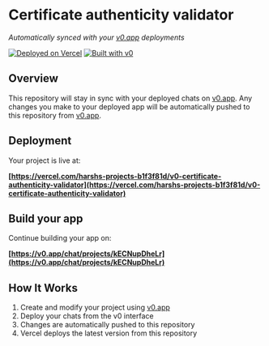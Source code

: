 # Certificate authenticity validator

*Automatically synced with your [v0.app](https://v0.app) deployments*

[![Deployed on Vercel](https://img.shields.io/badge/Deployed%20on-Vercel-black?style=for-the-badge&logo=vercel)](https://vercel.com/harshs-projects-b1f3f81d/v0-certificate-authenticity-validator)
[![Built with v0](https://img.shields.io/badge/Built%20with-v0.app-black?style=for-the-badge)](https://v0.app/chat/projects/kECNupDheLr)

## Overview

This repository will stay in sync with your deployed chats on [v0.app](https://v0.app).
Any changes you make to your deployed app will be automatically pushed to this repository from [v0.app](https://v0.app).

## Deployment

Your project is live at:

**[https://vercel.com/harshs-projects-b1f3f81d/v0-certificate-authenticity-validator](https://vercel.com/harshs-projects-b1f3f81d/v0-certificate-authenticity-validator)**

## Build your app

Continue building your app on:

**[https://v0.app/chat/projects/kECNupDheLr](https://v0.app/chat/projects/kECNupDheLr)**

## How It Works

1. Create and modify your project using [v0.app](https://v0.app)
2. Deploy your chats from the v0 interface
3. Changes are automatically pushed to this repository
4. Vercel deploys the latest version from this repository